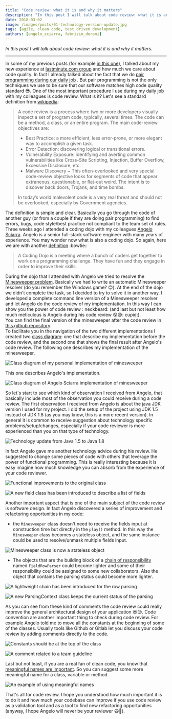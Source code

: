 ```yaml
---
title: "Code review: what it is and why it matters"
description: "In this post I will talk about code review: what it is and why it matters."
date: 2018-03-02
image: /images/posts/01-technology-version-update.jpg
tags: [agile, clean code, test driven development]
authors: [angelo_sciarra, fabrizio_duroni]
---
```


*In this post I will talk about code review: what it is and why it matters.*

---

In some of my previous posts (for example [in this one](/2017/09/11/clean-code-meaningful-names/ "clean code meaningful names")), I talked about my
new experience at [lastminute.com group](https://lmgroup.lastminute.com/ "lastminute.com group") and how much we care
about code quality. In fact I already talked about the fact that we
do [pair programming during our daily job](/2018/01/16/ide-refactoring-android-studio-xcode-appcode-webstorm-jetbrains/ "pair programming")
. But pair programming is not the only techniques we use to be sure that our software matches high code quality
standard :sunglasses:. One of the most important procedure I use during my daily job with my colleagues is code review.
What is it? Let's see a standard definition from [wikipedia](https://en.wikipedia.org/wiki/Code_review "code review"):

> A code review is a process where two or more developers visually inspect a set of program code, typically, several times. The code can be a method, a class, or an entire program. The main code-review objectives are:
>
>* Best Practice: a more efficient, less error-prone, or more elegant way to accomplish a given task.
>* Error Detection: discovering logical or transitional errors.
>* Vulnerability Exposure: identifying and averting common vulnerabilities like Cross-Site Scripting, Injection, Buffer Overflow, Excessive Disclosure, etc.
>* Malware Discovery ~ This often-overlooked and very special code-review objective looks for segments of code that appear extraneous, questionable, or flat-out weird. The intent is to discover back doors, Trojans, and time bombs.
>
>In today’s world malevolent code is a very real threat and should not be overlooked, especially by Government agencies.

The definition is simple and clear. Basically you go through the code of another guy (or from a couple if they are doing
pair programming) to find errors, bugs, code style/best practice not compliant to the team set of rules.  
Three weeks ago I attended a coding dojo with my
colleagues [Angelo Sciarra](https://www.linkedin.com/in/angelosciarra/ "Angelo Sciarra"). Angelo is a senior full-stack
software engineer with many years of experience. You may wonder now what is also a coding dojo. So again, here we are
with another [definition](http://codingdojo.org/WhatIsCodingDojo/ "coding dojo") :bowtie::

> A Coding Dojo is a meeting where a bunch of coders get together to work on a programming challenge. They have fun and they engage in order to improve their skills.

During the dojo that I attended with Angelo we tried to resolve
the [Minesweeper problem](http://codingdojo.org/kata/Minesweeper/ "Minesweeper"). Basically we had to write an automatic
Minesweeper resolver (do you remember the Windows game? :heart_eyes:). At the end of the dojo we didn't complete the
task, so I decided to try to solve it in another way. I developed a complete command line version of a Minesweeper
resolver and let Angelo do the code review of my implementation. In this way I can show you the power of code review :
neckbeard: (and last but not least how much meticulous is Angelo during his code review :cold_sweat::sweat_smile::
cupid:).  
You can find the final version of the minesweeper after the code review
in [this github repository](https://github.com/chicio/Katas/tree/master/minesweeper/java-minesweeper).  
To facilitate you in the navigation of the two different implementations I created
two [class diagram](https://en.wikipedia.org/wiki/Class_diagram "class diagram"): one that describe my implementation
before the code review, and the second one that shows the final result after Angelo's code review. The following one
describes my implementation of the minesweeper.

![Class diagram of my personal implementation of minesweeper](/images/posts/minesweeper-fabrizio.jpg)

This one describes Angelo's implementation.

![Class diagram of Angelo Sciarra implementation of minesweeper](/images/posts/minesweeper-angelo.jpg)

So let's start to see which kind of observation I received from Angelo, that basically include most of the observation
you could receive during a code review. The first observation I received from Angelo is about the java JDK version I
used for my project. I did the setup of the project using JDK 1.5 instead of JDK 1.8 (as you may know, this is a more
recent version). In general it is common to receive suggestion about technology specific problems/setup/changes,
especially if your code reviewer is more experienced than you on that type of technology.

![Technology update from Java 1.5 to Java 1.8](/images/posts/01-technology-version-update.jpg)

In fact Angelo gave me another technology advice during his review. He suggested to change some pieces of code with
others that leverage the power of functional programming. This is really interesting because it is easy imagine how much
knowledge you can absorb from the experience of your code reviewer.

![Functional improvements to the original class](/images/posts/03-functional-field.jpg)

![A new field class has been introduced to describe a list of fields](/images/posts/04-new-fields-class.jpg)

Another important aspect that is one of the main subject of the code review is software design. In fact Angelo
discovered a series of improvement and refactoring opportunities in my code:

* the `Minesweeper` class doesn't need to receive the fields input at construction time but directly in the `play()`
  method. In this way the `Minesweeper` class becomes a stateless object, and the same instance could be used to
  resolve/unmask multiple fields input.

![Minesweeper class is now a stateless object](/images/posts/02-minesweeper-fields-as-parameter.jpg)

* The objects that are the building block of
  a [chain of responsibility](https://en.wikipedia.org/wiki/Chain-of-responsibility_pattern "chain of responsability")
  named `FieldRowParser` could become lighter and some of their responsibility could be assigned to some new
  collaborators. Also the object that contains the parsing status could become more lighter.

![A lightweight chain has been introduced for the row parsing](/images/posts/05-lightweight-chain.jpg)

![A new ParsingContext class keeps the current status of the parsing](/images/posts/07-parsing-status-become-parsing-content-lightweight.jpg)

As you can see from these kind of comments the code review could really improve the general architectural design of your
application :heart_eyes::relieved:. Code convention are another important thing to check during code review. For example
Angelo told me to move all the constants at the beginning of some of the classes. Usually tools like Github or Gitlab
let you discuss your code review by adding comments directly to the code.

![Constants should be at the top of the class](/images/posts/08-constants-beginning-of-file.jpg)

![A comment related to a team guideline](/images/posts/06-guidelines.jpg)

Last but not least, if you are a real fan of clean code, you know
that [meaningful names are important](/2017/09/11/clean-code-meaningful-names/ "clean code meaningful names"). So
you can suggest some more meaningful name for a class, variable or method.

![An example of using meaningful names](/images/posts/10-rename-masker.jpg)

That's all for code review. I hope you understood how much important it is to do it and how much your codebase can
improve if you use code review as a validation tool and as a tool to find new refactoring opportunities (anyway, I hope
Angelo will never be your reviewer :laughing::sparkling_heart:).
